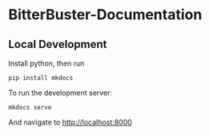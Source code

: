 # BitterBuster-Documentation

## Local Development
Install python, then run
```
pip install mkdocs
```

To run the development server:
```
mkdocs serve
```
And navigate to [http://localhost:8000](http://localhost:8000)

